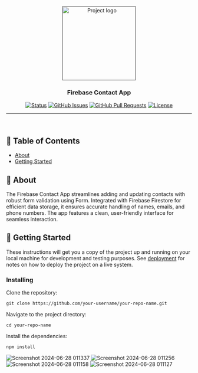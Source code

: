 <p align="center">
  <a href="" rel="noopener">
 <img width=200px height=200px src="https://i.imgur.com/6wj0hh6.jpg" alt="Project logo"></a>
</p>

<h3 align="center">Firebase Contact App</h3>

<div align="center">

[![Status](https://img.shields.io/badge/status-active-success.svg)]()
[![GitHub Issues](https://img.shields.io/github/issues/kylelobo/The-Documentation-Compendium.svg)](https://github.com/kylelobo/The-Documentation-Compendium/issues)
[![GitHub Pull Requests](https://img.shields.io/github/issues-pr/kylelobo/The-Documentation-Compendium.svg)](https://github.com/kylelobo/The-Documentation-Compendium/pulls)
[![License](https://img.shields.io/badge/license-MIT-blue.svg)](/LICENSE)

</div>

---

<p align="center">
    <br> 
</p>

## 📝 Table of Contents

- [About](#about)
- [Getting Started](#getting_started)


## 🧐 About <a name = "about"></a>

The Firebase Contact App streamlines adding and updating contacts with robust form validation using Form. Integrated with Firebase Firestore for efficient data storage, it ensures accurate handling of names, emails, and phone numbers. The app features a clean, user-friendly interface for seamless interaction.

## 🏁 Getting Started <a name = "getting_started"></a>

These instructions will get you a copy of the project up and running on your local machine for development and testing purposes. See [deployment](#deployment) for notes on how to deploy the project on a live system.





### Installing

Clone the repository:
```
git clone https://github.com/your-username/your-repo-name.git
```
Navigate to the project directory:

```
cd your-repo-name
```
Install the dependencies:
```
npm install
```

![Screenshot 2024-06-28 011337](https://github.com/nikhilkumar0811/Firebase-Contact-App/assets/130460945/ff8095c0-608e-4ab2-9ab8-d49c8fa6baea)
![Screenshot 2024-06-28 011256](https://github.com/nikhilkumar0811/Firebase-Contact-App/assets/130460945/eb134efa-c979-4a85-9b16-07dbf475b1bd)
![Screenshot 2024-06-28 011158](https://github.com/nikhilkumar0811/Firebase-Contact-App/assets/130460945/a22f1857-8b9b-4d17-8541-f8fe2a1cb436)
![Screenshot 2024-06-28 011127](https://github.com/nikhilkumar0811/Firebase-Contact-App/assets/130460945/e9de572d-e1cb-43e2-970b-573bbcfe79d9)




